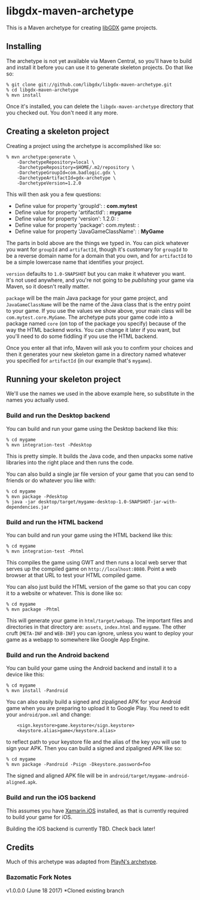 # libgdx-maven-archetype

This is a Maven archetype for creating [libGDX] game projects.

## Installing

The archetype is not yet available via Maven Central, so you'll have to build and install it before
you can use it to generate skeleton projects. Do that like so:

```
% git clone git://github.com/libgdx/libgdx-maven-archetype.git
% cd libgdx-maven-archetype
% mvn install
```

Once it's installed, you can delete the `libgdx-maven-archetype` directory that you checked out.
You don't need it any more.

## Creating a skeleton project

Creating a project using the archetype is accomplished like so:

```
% mvn archetype:generate \
    -DarchetypeRepository=local \
    -DarchetypeRepository=$HOME/.m2/repository \
    -DarchetypeGroupId=com.badlogic.gdx \
    -DarchetypeArtifactId=gdx-archetype \
    -DarchetypeVersion=1.2.0
```

This will then ask you a few questions:

  * Define value for property 'groupId': : **com.mytest**
  * Define value for property 'artifactId': : **mygame**
  * Define value for property 'version':  1.2.0: : **<default>**
  * Define value for property 'package':  com.mytest: : **<default>**
  * Define value for property 'JavaGameClassName': : **MyGame**

The parts in bold above are the things we typed in. You can pick whatever you want for `groupId`
and `artifactId`, though it's customary for `groupId` to be a reverse domain name for a domain that
you own, and for `artifactId` to be a simple lowercase name that identifies your project. 

`version` defaults to `1.0-SNAPSHOT` but you can make it whatever you want. It's not used anywhere,
and you're not going to be _publishing_ your game via Maven, so it doesn't really matter.

`package` will be the main Java package for your game project, and `JavaGameClassName` will be the
name of the Java class that is the entry point to your game. If you use the values we show above,
your main class will be `com.mytest.core.MyGame`. The archetype puts your game code into a package
named `core` (on top of the package you specify) because of the way the HTML backend works. You can
change it later if you want, but you'll need to do some fiddling if you use the HTML backend.

Once you enter all that info, Maven will ask you to confirm your choices and then it generates your
new skeleton game in a directory named whatever you specified for `artifactId` (in our example
that's `mygame`).

## Running your skeleton project

We'll use the names we used in the above example here, so substitute in the names you actually
used.

### Build and run the Desktop backend

You can build and run your game using the Desktop backend like this:

```
% cd mygame
% mvn integration-test -Pdesktop
```

This is pretty simple. It builds the Java code, and then unpacks some native libraries into the
right place and then runs the code.

You can also build a single jar file version of your game that you can send to friends or do
whatever you like with:

```
% cd mygame
% mvn package -Pdesktop
% java -jar desktop/target/mygame-desktop-1.0-SNAPSHOT-jar-with-dependencies.jar
```

### Build and run the HTML backend

You can build and run your game using the HTML backend like this:

```
% cd mygame
% mvn integration-test -Phtml
```

This compiles the game using GWT and then runs a local web server that serves up the compiled game
on `http://localhost:8080`. Point a web browser at that URL to test your HTML compiled game.

You can also just build the HTML version of the game so that you can copy it to a website or
whatever. This is done like so:

```
% cd mygame
% mvn package -Phtml
```

This will generate your game in `html/target/webapp`. The important files and directories in that
directory are: `assets`, `index.html` and `mygame`. The other cruft (`META-INF` and `WEB-INF`) you
can ignore, unless you want to deploy your game as a webapp to somewhere like Google App Engine.

### Build and run the Android backend

You can build your game using the Android backend and install it to a device like this:

```
% cd mygame
% mvn install -Pandroid
```

You can also easily build a signed and zipaligned APK for your Android game when you are preparing
to upload it to Google Play. You need to edit your `android/pom.xml` and change:

```
    <sign.keystore>game.keystore</sign.keystore>
    <keystore.alias>game</keystore.alias>
```

to reflect path to your keystore file and the alias of the key you will use to sign your APK. Then
you can build a signed and zipaligned APK like so:

```
% cd mygame
% mvn package -Pandroid -Psign -Dkeystore.password=foo
```

The signed and aligned APK file will be in `android/target/mygame-android-aligned.apk`.

### Build and run the iOS backend

This assumes you have [Xamarin.iOS] installed, as that is currently required to build your game for
iOS.

Building the iOS backend is currently TBD. Check back later!

## Credits

Much of this archetype was adapted from [PlayN's archetype].

[libGDX]: http://libgdx.badlogicgames.com/
[Xamarin.iOS]: http://www.xamarin.com/
[PlayN's archetype]: https://github.com/threerings/playn/tree/master/archetype


### Bazomatic Fork Notes
v1.0.0.0 (June 18 2017)
    *Cloned existing branch
